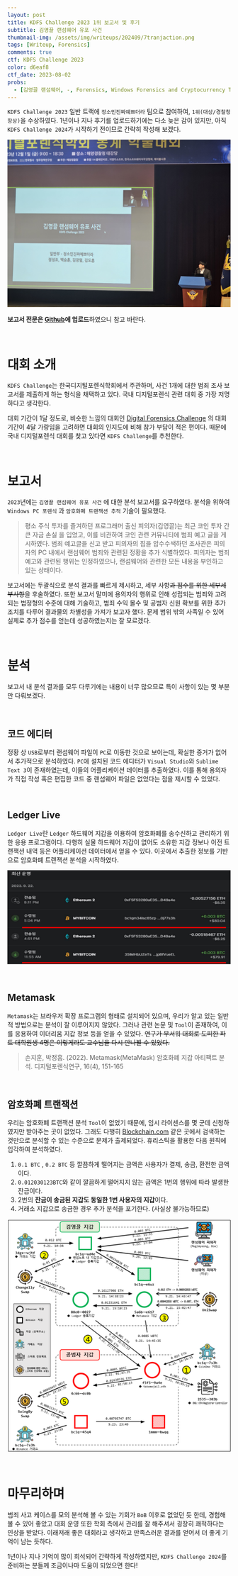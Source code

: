 ```yaml
---
layout: post
title: KDFS Challenge 2023 1위 보고서 및 후기
subtitle: 김영끌 랜섬웨어 유포 사건
thumbnail-img: /assets/img/writeups/202409/7tranjaction.png
tags: [Writeup, Forensics]
comments: true
ctf: KDFS Challenge 2023
color: d6eaf8
ctf_date: 2023-08-02
probs:
  - [김영끌 랜섬웨어, -, Forensics, Windows Forensics and Cryptocurrency Tracing]
---
```


`KDFS Challenge 2023` 일반 트랙에 `정소민진짜예쁘더라` 팀으로 참여하여, `1위(대상/경찰청장상)`을 수상하였다. 1년이나 지나 후기를 업로드하기에는 다소 늦은 감이 있지만, 아직 `KDFS Challenge 2024`가 시작하기 전이므로 간략히 작성해 보겠다.

![image.png](/assets/img/writeups/202409/8price.jpg)

**보고서 전문은 [Github](https://github.com/jeongramon/KDFS-Challenge-2023)에 업로드**하였으니 참고 바란다.

<br />

# 대회 소개

`KDFS Challenge`는 한국디지털포렌식학회에서 주관하며, 사건 1개에 대한 범죄 조사 보고서를 제출하게 하는 형식을 채택하고 있다. 국내 디지털포렌식 관련 대회 중 가장 저명하다고 생각한다.

대회 기간이 1달 정도로, 비슷한 느낌의 대회인 [Digital Forensics Challenge](https://dfchallenge.org/) 의 대회 기간이 4달 가량임을 고려하면 대회의 인지도에 비해 참가 부담이 적은 편이다. 때문에 국내 디지털포렌식 대회를 찾고 있다면 `KDFS Challenge`를 추천한다.

<br />

# 보고서

`2023`년에는 `김영끌 랜섬웨어 유포 사건` 에 대한 분석 보고서를 요구하였다. 분석을 위하여 `Windows PC 포렌식` 과 `암호화폐 트랜잭션 추적` 기술이 필요했다. 

> 평소 주식 투자를 즐겨하던 프로그래머 출신 피의자(김영끌)는 최근 코인 투자 간 큰 자금 손실 을 입었고, 이를 비관하여 코인 관련 커뮤니티에 범죄 예고 글을 게시하였다. 범죄 예고글을 신고 받고 피의자의 집을 압수수색하던 조사관은 피의자의 PC 내에서 랜섬웨어 범죄와 관련된 정황을 추가 식별하였다. 피의자는 범죄 예고와 관련된 행위는 인정하였으나, 랜섬웨어와 관련한 모든 내용을 부인하고 있는 상태이다.
> 

보고서에는 두괄식으로 분석 결과를 빠르게 제시하고, 세부 사항~~과 점수를 위한 세부세부사항~~을 후술하였다. 또한 보고서 말미에 용의자의 행위로 인해 성립되는 범죄와 고려되는 법정형의 수준에 대해 기술하고, 범죄 수익 몰수 및 공범자 신원 확보를 위한 추가 조치를 다루어 결과물의 차별성을 가져가 보고자 했다. 문제 범위 밖의 사족일 수 있어 실제로 추가 점수를 얻는데 성공하였는지는 잘 모르겠다.

<br />

# 분석

보고서 내 분석 결과를 모두 다루기에는 내용이 너무 많으므로 특이 사항이 있는 몇 부분만 다뤄보겠다.

<br />

## 코드 에디터

정황 상 `USB`로부터 랜섬웨어 파일이 `PC`로 이동한 것으로 보이는데, 확실한 증거가 없어서 추가적으로 분석하였다. `PC`에 설치된 코드 에디터가 `Visual Studio`와  `Sublime Text 3`이 존재하였는데, 이들의 어플리케이션 데이터를 추출하였다. 이를 통해 용의자가 직접 작성 혹은 편집한 코드 중 랜섬웨어 파일은 없었다는 점을 제시할 수 있었다.

<br />

## Ledger Live

`Ledger Live`란 `Ledger` 하드웨어 지갑을 이용하여 암호화폐를 송수신하고 관리하기 위한 응용 프로그램이다. 다행히 실물 하드웨어 지갑이 없어도 소유한 지갑 정보나 이전 트랜잭션 내역 등은 어플리케이션 데이터에서 얻을 수 있다. 이곳에서 추출한 정보를 기반으로 암호화폐 트랜잭션 분석을 시작하였다.

![image.png](/assets/img/writeups/202409/6Ledger.png)

<br />

## Metamask

`Metamask`는 브라우저 확장 프로그램의 형태로 설치되어 있으며, 우리가 알고 있는 일반적 방법으로는 분석이 잘 이루어지지 않았다. 그러나 관련 논문 및 `Tool`이 존재하여, 이를 응용하여 이더리움 지갑 정보 등을 얻을 수 있었다. ~~연구가 무서워 대회로 도피한 파트 대학원생 4명은 이렇게라도 교수님을 다시 만나뵐 수 있었다.~~ 

> 손지훈, 박정흠. (2022). Metamask(MetaMask) 암호화폐 지갑 아티팩트 분석. 디지털포렌식연구, 16(4), 151-165
> 

<br />

## 암호화폐 트랜잭션

우리는 암호화폐 트랜잭션 분석 `Tool`이 없었기 때문에, 임시 라이센스를  몇 군데 신청하였지만 받아주는 곳이 없었다. 그래도 다행히 [Blockchain.com](https://www.blockchain.com/explorer) 같은 곳에서 검색하는 것만으로 분석할 수 있는 수준으로 문제가 출제되었다. 휴리스틱을 활용한 다음 원칙에 입각하여 분석하였다.

1. `0.1 BTC` , `0.2 BTC` 등 깔끔하게 떨어지는 금액은 사용자가 결제, 송금, 환전한 금액이다.
2. `0.012030123BTC`와 같이 깔끔하게 떨어지지 않는 금액은 1번의 행위에 따라 발생한 잔금이다.
3. 2번의 **잔금이 송금된 지갑도 동일한 1번 사용자의 지갑**이다.
4. 거래소 지갑으로 송금한 경우 추가 분석을 포기한다. (사실상 불가능하므로)

![image.png](/assets/img/writeups/202409/7tranjaction.png)

<br />

# 마무리하며

범죄 사고 케이스를 모의 분석해 볼 수 있는 기회가 `BoB` 이후로 없었던 듯 한데, 경험해볼 수 있어 좋았고 대회 운영 또한 학회 측에서 관리를 잘 해주셔서 굉장히 쾌적하다는 인상을 받았다. 이래저래 좋은 대회라고 생각하고 만족스러운 결과를 얻어서 더 좋게 기억이 남는 듯하다.  

1년이나 지나 기억이 많이 희석되어 간략하게 작성하였지만, `KDFS Challenge 2024`를 준비하는 분들께 조금이나마 도움이 되었으면 한다!